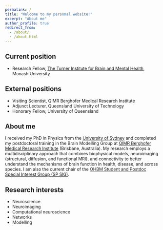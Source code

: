 ```yaml
---
permalink: /
title: "Welcome to my personal website!"
excerpt: "About me"
author_profile: true
redirect_from: 
  - /about/
  - /about.html
---
```


## Current position
* Research Fellow, [The Turner Institute for Brain and Mental Health](https://www.monash.edu/turner-institute), Monash University

## External positions
* Visiting Scientist, QIMR Berghofer Medical Research Institute
* Adjunct Lecturer, Queensland University of Technology
* Honorary Fellow, University of Queensland

## About me
I received my PhD in Physics from the [University of Sydney](https://www.sydney.edu.au/) and completed my postdoctoral training in the Brain Modelling Group at [QIMR Berghofer Medical Research Institute](https://www.qimrberghofer.edu.au/) (Brisbane, Australia). My research employs a multidisciplinary approach that combines biophysical models, neuroimaging (structural, diffusion, and functional MRI), and connectivity to better understand the mechanisms of brain function in health, disease, and across species. I am also the current chair of the [OHBM Student and Postdoc Special Interest Group (SP SIG)](https://www.ohbmtrainees.com/). 

## Research interests
* Neuroscience
* Neuroimaging
* Computational neuroscience
* Networks
* Modelling

